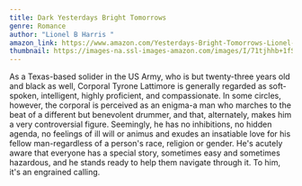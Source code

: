 ```yaml
---
title: Dark Yesterdays Bright Tomorrows
genre: Romance
author: "Lionel B Harris "
amazon_link: https://www.amazon.com/Yesterdays-Bright-Tomorrows-Lionel-Harris/dp/164895474X/ref=tmm_pap_swatch_0?_encoding=UTF8&qid=1642679696&sr=8-1
thumbnail: https://images-na.ssl-images-amazon.com/images/I/71tjhhb+1fS.jpg
---
```

As a Texas-based solider in the US Army, who is but twenty-three years old and black as well, Corporal Tyrone Lattimore is generally regarded as soft-spoken, intelligent, highly proficient, and compassionate. In some circles, however, the corporal is perceived as an enigma-a man who marches to the beat of a different but benevolent drummer, and that, alternately, makes him a very controversial figure. Seemingly, he has no inhibitions, no hidden agenda, no feelings of ill will or animus and exudes an insatiable love for his fellow man-regardless of a person's race, religion or gender. He's acutely aware that everyone has a special story, sometimes easy and sometimes hazardous, and he stands ready to help them navigate through it. To him, it's an engrained calling.